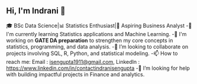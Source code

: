 ## Hi, I'm Indrani 👋

🎓 BSc Data Science|📊 Statistics Enthusiast|💼 Aspiring Business Analyst 
-🌱 I'm currently learning Statistics applications and Machine Learning.
-🔭 I'm working on **GATE DA preparation** to strengthen my core concepts in statistics, programming, and data analysis.
-🤝 I’m looking to collaborate on projects involving SQL, R, Python, and statistical modeling.
-📫 How to reach me: Email : isengupta1911@gmail.com, LinkedIn : https://www.linkedin.com/in/contactindranisengupta
-🙋 I’m looking for help with building impactful projects in Finance and analytics.


<!--
**Indrani-Sengupta/Indrani-Sengupta** is a ✨ _special_ ✨ repository because its `README.md` (this file) appears on your GitHub profile.

Here are some ideas to get you started:

- 🔭 I’m currently working on ...
- 🌱 I’m currently learning ...
- 👯 I’m looking to collaborate on ...
- 🤔 I’m looking for help with ...
- 💬 Ask me about ...
- 📫 How to reach me: ...
- 😄 Pronouns: ...
- ⚡ Fun fact: ...
-->
